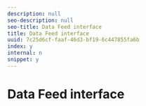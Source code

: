 ```yaml
---
description: null
seo-description: null
seo-title: Data Feed interface
title: Data Feed interface
uuid: 7c25d6cf-faaf-46d3-bf19-6c447855fa6b
index: y
internal: n
snippet: y
---
```


# Data Feed interface

